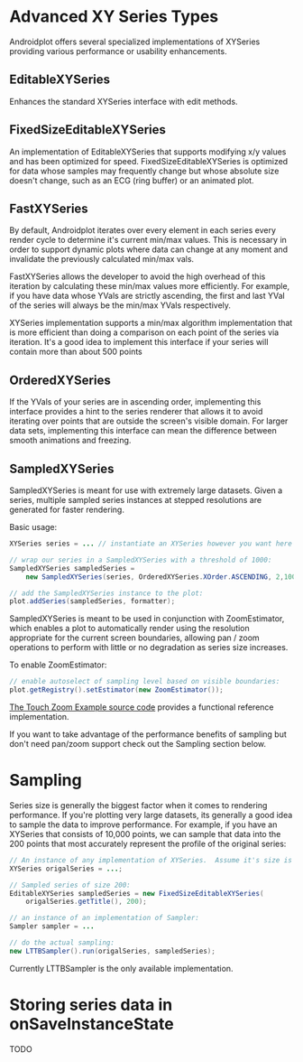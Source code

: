 # Advanced XY Series Types
Androidplot offers several specialized implementations of XYSeries providing various performance
or usability enhancements.

## EditableXYSeries
Enhances the standard XYSeries interface with edit methods.

## FixedSizeEditableXYSeries
An implementation of EditableXYSeries that supports modifying x/y values and has been optimized 
for speed. FixedSizeEditableXYSeries is optimized for data whose samples may frequently change but
whose absolute size doesn't change, such as an ECG (ring buffer) or an animated plot.

## FastXYSeries
By default, Androidplot iterates over every element in each series every render cycle to
determine it's current min/max values.  This is necessary in order to support dynamic plots where
data can change at any moment and invalidate the previously calculated min/max vals.

FastXYSeries allows the developer to avoid the high overhead of this iteration by calculating these
min/max values more efficiently.  For example, if you have data whose YVals are strictly ascending,
the first and last YVal of the series will always be the min/max YVals respectively.

XYSeries implementation supports a min/max algorithm implementation that is more efficient than doing 
a comparison on each point of the series via iteration. It's a good idea to implement this interface
if your series will contain more than about 500 points

## OrderedXYSeries
If the YVals of your series are in ascending order, implementing this interface provides a hint to
the series renderer that allows it to avoid iterating over points that are outside the screen's
visible domain.  For larger data sets, implementing this interface can mean the difference between
smooth animations and freezing.

## SampledXYSeries
SampledXYSeries is meant for use with extremely large datasets.  Given a series, multiple sampled 
series instances at stepped resolutions are generated for faster rendering.

Basic usage:

```java
XYSeries series = ... // instantiate an XYSeries however you want here

// wrap our series in a SampledXYSeries with a threshold of 1000:
SampledXYSeries sampledSeries =
    new SampledXYSeries(series, OrderedXYSeries.XOrder.ASCENDING, 2,100);

// add the SampledXYSeries instance to the plot:
plot.addSeries(sampledSeries, formatter);
```

SampledXYSeries is meant to be used in conjunction with ZoomEstimator, which enables a plot to 
automatically render using the resolution appropriate for the current screen boundaries, allowing 
pan / zoom operations to perform with little or no degradation as series size increases.  

To enable ZoomEstimator:

```java
// enable autoselect of sampling level based on visible boundaries:
plot.getRegistry().setEstimator(new ZoomEstimator());
```

[The Touch Zoom Example source code](../demoapp/src/main/java/com/androidplot/demos/TouchZoomExampleActivity.java) provides a functional reference implementation.

If you want to take advantage of the performance benefits of sampling but don't need pan/zoom support
check out the Sampling section below.

# Sampling
Series size is generally the biggest factor when it comes to rendering performance.  If you're plotting 
very large datasets, its generally a good idea to sample the data to improve performance.
For example, if you have an XYSeries that consists of 10,000 points, we can sample that data into 
the 200 points that most accurately represent the profile of the original series:

```java
// An instance of any implementation of XYSeries.  Assume it's size is 10,000
XYSeries origalSeries = ...;

// Sampled series of size 200:
EditableXYSeries sampledSeries = new FixedSizeEditableXYSeries(
    origalSeries.getTitle(), 200);

// an instance of an implementation of Sampler:
Sampler sampler = ...

// do the actual sampling:
new LTTBSampler().run(origalSeries, sampledSeries);
```

Currently LTTBSampler is the only available implementation.

# Storing series data in onSaveInstanceState
TODO